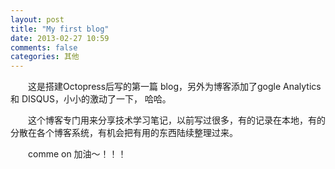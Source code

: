 ```yaml
---
layout: post
title: "My first blog"
date: 2013-02-27 10:59
comments: false
categories: 其他
---
```


　　这是搭建Octopress后写的第一篇 blog，另外为博客添加了gogle Analytics 和 DISQUS，小小的激动了一下，  哈哈。

　　这个博客专门用来分享技术学习笔记，以前写过很多，有的记录在本地，有的分散在各个博客系统，有机会把有用的东西陆续整理过来。

　　comme on  加油～！！！
